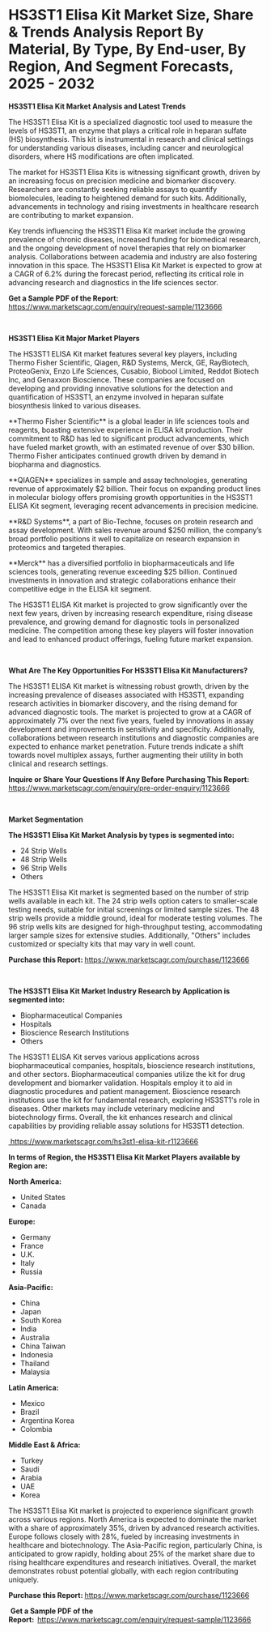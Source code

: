 <p><h1>HS3ST1 Elisa Kit Market Size, Share & Trends Analysis Report By Material, By Type, By End-user, By Region, And Segment Forecasts, 2025 - 2032</h1></p><p><strong>HS3ST1 Elisa Kit Market Analysis and Latest Trends</strong></p>
<p><p>The HS3ST1 Elisa Kit is a specialized diagnostic tool used to measure the levels of HS3ST1, an enzyme that plays a critical role in heparan sulfate (HS) biosynthesis. This kit is instrumental in research and clinical settings for understanding various diseases, including cancer and neurological disorders, where HS modifications are often implicated. </p><p>The market for HS3ST1 Elisa Kits is witnessing significant growth, driven by an increasing focus on precision medicine and biomarker discovery. Researchers are constantly seeking reliable assays to quantify biomolecules, leading to heightened demand for such kits. Additionally, advancements in technology and rising investments in healthcare research are contributing to market expansion. </p><p>Key trends influencing the HS3ST1 Elisa Kit market include the growing prevalence of chronic diseases, increased funding for biomedical research, and the ongoing development of novel therapies that rely on biomarker analysis. Collaborations between academia and industry are also fostering innovation in this space. The HS3ST1 Elisa Kit Market is expected to grow at a CAGR of 6.2% during the forecast period, reflecting its critical role in advancing research and diagnostics in the life sciences sector.</p></p>
<p><strong>Get a Sample PDF of the Report:&nbsp;</strong> <a href="https://www.marketscagr.com/enquiry/request-sample/1123666?utm_campaign=3041&utm_medium=2&utm_source=Github&utm_content=ia&utm_term=13042025&utm_id=hs3st1-elisa-kit">https://www.marketscagr.com/enquiry/request-sample/1123666</a></p>
<p>&nbsp;</p>
<p><strong>HS3ST1 Elisa Kit Major Market Players</strong></p>
<p><p>The HS3ST1 ELISA Kit market features several key players, including Thermo Fisher Scientific, Qiagen, R&D Systems, Merck, GE, RayBiotech, ProteoGenix, Enzo Life Sciences, Cusabio, Biobool Limited, Reddot Biotech Inc, and Genaxxon Bioscience. These companies are focused on developing and providing innovative solutions for the detection and quantification of HS3ST1, an enzyme involved in heparan sulfate biosynthesis linked to various diseases.</p><p>**Thermo Fisher Scientific** is a global leader in life sciences tools and reagents, boasting extensive experience in ELISA kit production. Their commitment to R&D has led to significant product advancements, which have fueled market growth, with an estimated revenue of over $30 billion. Thermo Fisher anticipates continued growth driven by demand in biopharma and diagnostics.</p><p>**QIAGEN** specializes in sample and assay technologies, generating revenue of approximately $2 billion. Their focus on expanding product lines in molecular biology offers promising growth opportunities in the HS3ST1 ELISA Kit segment, leveraging recent advancements in precision medicine.</p><p>**R&D Systems**, a part of Bio-Techne, focuses on protein research and assay development. With sales revenue around $250 million, the company’s broad portfolio positions it well to capitalize on research expansion in proteomics and targeted therapies.</p><p>**Merck** has a diversified portfolio in biopharmaceuticals and life sciences tools, generating revenue exceeding $25 billion. Continued investments in innovation and strategic collaborations enhance their competitive edge in the ELISA kit segment.</p><p>The HS3ST1 ELISA Kit market is projected to grow significantly over the next few years, driven by increasing research expenditure, rising disease prevalence, and growing demand for diagnostic tools in personalized medicine. The competition among these key players will foster innovation and lead to enhanced product offerings, fueling future market expansion.</p></p>
<p>&nbsp;</p>
<p><strong>What Are The Key Opportunities For HS3ST1 Elisa Kit Manufacturers?</strong></p>
<p><p>The HS3ST1 ELISA Kit market is witnessing robust growth, driven by the increasing prevalence of diseases associated with HS3ST1, expanding research activities in biomarker discovery, and the rising demand for advanced diagnostic tools. The market is projected to grow at a CAGR of approximately 7% over the next five years, fueled by innovations in assay development and improvements in sensitivity and specificity. Additionally, collaborations between research institutions and diagnostic companies are expected to enhance market penetration. Future trends indicate a shift towards novel multiplex assays, further augmenting their utility in both clinical and research settings.</p></p>
<p><strong>Inquire or Share Your Questions If Any Before Purchasing This Report:</strong> <a href="https://www.marketscagr.com/enquiry/pre-order-enquiry/1123666?utm_campaign=3041&utm_medium=2&utm_source=Github&utm_content=ia&utm_term=13042025&utm_id=hs3st1-elisa-kit">https://www.marketscagr.com/enquiry/pre-order-enquiry/1123666</a></p>
<p>&nbsp;</p>
<p><strong>Market Segmentation</strong></p>
<p><strong>The HS3ST1 Elisa Kit Market Analysis by types is segmented into:</strong></p>
<p><ul><li>24 Strip Wells</li><li>48 Strip Wells</li><li>96 Strip Wells</li><li>Others</li></ul></p>
<p><p>The HS3ST1 Elisa Kit market is segmented based on the number of strip wells available in each kit. The 24 strip wells option caters to smaller-scale testing needs, suitable for initial screenings or limited sample sizes. The 48 strip wells provide a middle ground, ideal for moderate testing volumes. The 96 strip wells kits are designed for high-throughput testing, accommodating larger sample sizes for extensive studies. Additionally, "Others" includes customized or specialty kits that may vary in well count.</p></p>
<p><strong>Purchase this Report:&nbsp;</strong><a href="https://www.marketscagr.com/purchase/1123666?utm_campaign=3041&utm_medium=2&utm_source=Github&utm_content=ia&utm_term=13042025&utm_id=hs3st1-elisa-kit">https://www.marketscagr.com/purchase/1123666</a></p>
<p>&nbsp;</p>
<p><strong>The HS3ST1 Elisa Kit Market Industry Research by Application is segmented into:</strong></p>
<p><ul><li>Biopharmaceutical Companies</li><li>Hospitals</li><li>Bioscience Research Institutions</li><li>Others</li></ul></p>
<p><p>The HS3ST1 ELISA Kit serves various applications across biopharmaceutical companies, hospitals, bioscience research institutions, and other sectors. Biopharmaceutical companies utilize the kit for drug development and biomarker validation. Hospitals employ it to aid in diagnostic procedures and patient management. Bioscience research institutions use the kit for fundamental research, exploring HS3ST1's role in diseases. Other markets may include veterinary medicine and biotechnology firms. Overall, the kit enhances research and clinical capabilities by providing reliable assay solutions for HS3ST1 detection.</p></p>
<p><a href="https://www.marketscagr.com/hs3st1-elisa-kit-r1123666?utm_campaign=3041&utm_medium=2&utm_source=Github&utm_content=ia&utm_term=13042025&utm_id=hs3st1-elisa-kit">&nbsp;https://www.marketscagr.com/hs3st1-elisa-kit-r1123666</a></p>
<p><strong>In terms of Region, the HS3ST1 Elisa Kit Market Players available by Region are:</strong></p>
<p>
    <p> <strong> North America: </strong>
        <ul>
            <li>United States</li>
            <li>Canada</li>
        </ul>
        </p> 
    <p> <strong> Europe: </strong>
        <ul>
            <li>Germany</li>
            <li>France</li>
            <li>U.K.</li>
            <li>Italy</li>
            <li>Russia</li>
        </ul>
        </p> 
    <p> <strong> Asia-Pacific: </strong>
        <ul>
            <li>China</li>
            <li>Japan</li>
            <li>South Korea</li>
            <li>India</li>
            <li>Australia</li>
            <li>China Taiwan</li>
            <li>Indonesia</li>
            <li>Thailand</li>
            <li>Malaysia</li>
        </ul>
        </p> 
    <p> <strong> Latin America: </strong>
        <ul>
            <li>Mexico</li>
            <li>Brazil</li>
            <li>Argentina Korea</li>
            <li>Colombia</li>
        </ul>
        </p> 
    <p> <strong> Middle East & Africa: </strong>
        <ul>
            <li>Turkey</li>
            <li>Saudi</li>
            <li>Arabia</li>
            <li>UAE</li>
            <li>Korea</li>
        </ul>
    </p>
    </p>
<p><p>The HS3ST1 Elisa Kit market is projected to experience significant growth across various regions. North America is expected to dominate the market with a share of approximately 35%, driven by advanced research activities. Europe follows closely with 28%, fueled by increasing investments in healthcare and biotechnology. The Asia-Pacific region, particularly China, is anticipated to grow rapidly, holding about 25% of the market share due to rising healthcare expenditures and research initiatives. Overall, the market demonstrates robust potential globally, with each region contributing uniquely.</p></p>
<p><strong>Purchase this Report: </strong><a href="https://www.marketscagr.com/purchase/1123666?utm_campaign=3041&utm_medium=2&utm_source=Github&utm_content=ia&utm_term=13042025&utm_id=hs3st1-elisa-kit">https://www.marketscagr.com/purchase/1123666</a></p>
<p>&nbsp;<strong>Get a Sample PDF of the Report:&nbsp;&nbsp;</strong><a href="https://www.marketscagr.com/enquiry/request-sample/1123666?utm_campaign=3041&utm_medium=2&utm_source=Github&utm_content=ia&utm_term=13042025&utm_id=hs3st1-elisa-kit">https://www.marketscagr.com/enquiry/request-sample/1123666</a></p>
<p><strong></strong></p>
<p><p></p><p></p><p></p></p>